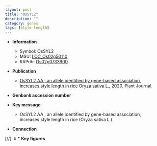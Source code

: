 ```yaml
---
layout: post
title: "OsSYL2"
description: ""
category: genes
tags: [style length]
---
```


* **Information**  
    + Symbol: OsSYL2  
    + MSU: [LOC_Os02g50110](http://rice.plantbiology.msu.edu/cgi-bin/ORF_infopage.cgi?orf=LOC_Os02g50110)  
    + RAPdb: [Os02g0733900](http://rapdb.dna.affrc.go.jp/viewer/gbrowse_details/irgsp1?name=Os02g0733900)  

* **Publication**  
    + [OsSYL2 AA , an allele identified by gene-based association, increases style length in rice Oryza sativa L.](http://www.ncbi.nlm.nih.gov/pubmed?term=OsSYL2+AA+,+an+allele+identified+by+gene-based+association,+increases+style+length+in+rice+Oryza+sativa+L.%5BTitle%5D), 2020, Plant Journal.

* **Genbank accession number**  

* **Key message**  
    + OsSYL2 AA , an allele identified by gene-based association, increases style length in rice (Oryza sativa L.)

* **Connection**  

[//]: # * **Key figures**  


